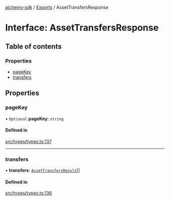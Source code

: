 [alchemy-sdk](../README.md) / [Exports](../modules.md) / AssetTransfersResponse

# Interface: AssetTransfersResponse

## Table of contents

### Properties

- [pageKey](AssetTransfersResponse.md#pagekey)
- [transfers](AssetTransfersResponse.md#transfers)

## Properties

### pageKey

• `Optional` **pageKey**: `string`

#### Defined in

[src/types/types.ts:137](https://github.com/alchemyplatform/alchemy-sdk-js/blob/6507682/src/types/types.ts#L137)

___

### transfers

• **transfers**: [`AssetTransfersResult`](AssetTransfersResult.md)[]

#### Defined in

[src/types/types.ts:136](https://github.com/alchemyplatform/alchemy-sdk-js/blob/6507682/src/types/types.ts#L136)

